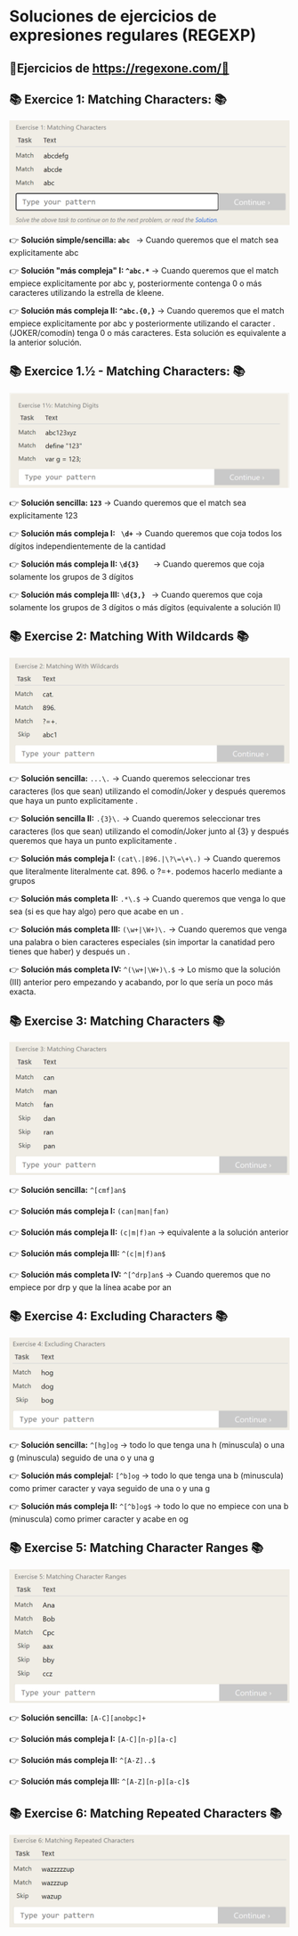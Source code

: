 # Soluciones de ejercicios de expresiones regulares (REGEXP)
## 📖Ejercicios de https://regexone.com/📖 

## 📚 **Exercice 1: Matching Characters:** 📚
![Error, la imagen no se ha podido cargar](https://github.com/DavidBernalGonzalez/SolucionesEjerciciosBootcampJava/blob/main/1.%20Regexp/regexpone/Enunciado1.png?raw=true  "Enunciado ejercicio 1")

👉 **Solución simple/sencilla: ``abc ``** → Cuando queremos que el match sea explicitamente abc  

👉 **Solución "más compleja" I: ``^abc.*``**  → Cuando queremos que el match empiece explicitamente por abc y, posteriormente contenga 0 o más caracteres utilizando la estrella de kleene.  

👉 **Solución más compleja II: ``^abc.{0,}``** → Cuando queremos que el match empiece explicitamente por abc y posteriormente utilizando el caracter . (JOKER/comodín) tenga 0 o más caracteres. Esta solución es equivalente a la anterior solución.  

## 📚 **Exercice 1.½ -  Matching Characters:** 📚
![Error, la imagen no se ha podido cargar](https://github.com/DavidBernalGonzalez/SolucionesEjerciciosBootcampJava/blob/main/1.%20Regexp/regexpone/Enunciado%201.2.png?raw=true  "Enunciado ejercicio 1.½")

👉 **Solución sencilla:	`` 123 ``** → Cuando queremos que el match sea explicitamente 123  

👉 **Solución más compleja I: `` \d+``**	 → Cuando queremos que coja todos los dígitos independientemente de la cantidad  
  
👉 **Solución más compleja II: ``\d{3}	``** → Cuando queremos que coja solamente los grupos de 3 dígitos  

👉 **Solución más compleja III: ``\d{3,} ``** → Cuando queremos que coja solamente los grupos de 3 dígitos o más dígitos (equivalente a solución II)  

## 📚 **Exercise 2: Matching With Wildcards** 📚

![Error, la imagen no se ha podido cargar](https://github.com/DavidBernalGonzalez/SolucionesEjerciciosBootcampJava/blob/main/1.%20Regexp/regexpone/Enunciado2.png?raw=true "Enunciado 2")  

👉 **Solución sencilla:** ``...\.``	→ Cuando queremos seleccionar tres caracteres (los que sean) utilizando el comodín/Joker y después queremos que haya un punto explicitamente .

👉 **Solución sencilla II:** ``.{3}\.``	→ Cuando queremos seleccionar tres caracteres (los que sean) utilizando el comodín/Joker junto al {3} y después queremos que haya un punto explicitamente .

👉 **Solución más compleja I:** ``(cat\.|896.|\?\=\+\.)`` → Cuando queremos que literalmente literalmente cat. 896. o ?=+. podemos hacerlo mediante a grupos

👉 **Solución más completa II:** ``.*\.$`` → Cuando queremos que venga lo que sea (si es que hay algo) pero que acabe en un .

👉 **Solución más completa III:** ``(\w+|\W+)\.`` → Cuando queremos que venga una palabra o bien caracteres especiales (sin importar la canatidad pero tienes que haber) y después un .	

👉 **Solución más completa IV:** ``^(\w+|\W+)\.$`` → Lo mismo que la solución (III) anterior  pero empezando y acabando, por lo que sería un poco más exacta.

## 📚 **Exercise 3: Matching Characters** 📚

![Error, la imagen no se ha podido cargar](https://github.com/DavidBernalGonzalez/SolucionesEjerciciosBootcampJava/blob/main/1.%20Regexp/regexpone/Enunciado3.png?raw=true "Enunciado 3")

👉 **Solución sencilla:** ``^[cmf]an$``  

👉 **Solución más compleja I:**	``(can|man|fan)``  

👉 **Solución más compleja II:** ``(c|m|f)an`` → equivalente a la solución anterior  

👉 **Solución más compleja III:** ``^(c|m|f)an$``  

👉 **Solución más completa IV:** ``^[^drp]an$`` → Cuando queremos que no empiece por drp y que la línea acabe por an  

## 📚 **Exercise 4: Excluding Characters** 📚
![Error, la imagen no se ha podido cargar](https://github.com/DavidBernalGonzalez/SolucionesEjerciciosBootcampJava/blob/main/1.%20Regexp/regexpone/Enunciado4.png?raw=true "Enunciado 4")

👉 **Solución sencilla:** ``^[hg]og`` → todo lo que tenga una h (minuscula) o una g (minuscula) seguido de una o y una g  

👉 **Solución más complejaI:** ``[^b]og`` → todo lo que tenga una b (minuscula) como primer caracter y vaya seguido de una o y una g  

👉 **Solución más compleja II:** ``^[^b]og$`` → todo lo que no empiece con una b (minuscula) como primer caracter y acabe en og  

## 📚 **Exercise 5: Matching Character Ranges** 📚
![Error, la imagen no se ha podido cargar](https://github.com/DavidBernalGonzalez/SolucionesEjerciciosBootcampJava/blob/main/1.%20Regexp/regexpone/Enunciado5.png?raw=true "Enunciado 5")  

👉 **Solución sencilla:** ``[A-C][anobpc]+``  

👉 **Solución más compleja I:** ``[A-C][n-p][a-c]``  

👉 **Solución más compleja II:** ``^[A-Z]..$``  

👉 **Solución más compleja III:** ``^[A-Z][n-p][a-c]$`` 

## 📚 **Exercise 6: Matching Repeated Characters** 📚
![Error, la imagen no se ha podido cargar](https://github.com/DavidBernalGonzalez/SolucionesEjerciciosBootcampJava/blob/main/1.%20Regexp/regexpone/Enunciado6.png?raw=true "Enunciado 6") 

